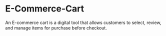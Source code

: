 # E-Commerce-Cart
An E-commerce cart is a digital tool that allows customers to select, review, and manage items for purchase before checkout.

